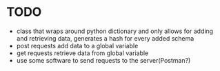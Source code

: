 

# TODO
* class that wraps around python dictionary and only allows for adding and retrieving data, generates a hash for every added schema
* post requests add data to a global variable 
* get requests retrieve data from global variable
* use some software to send requests to the server(Postman?)
